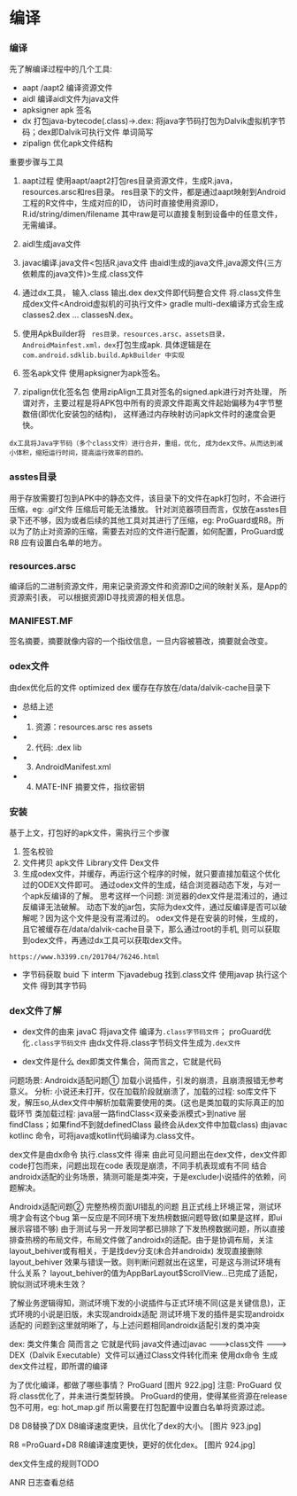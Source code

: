 # 编译

### 编译
先了解编译过程中的几个工具:
- aapt /aapt2 编译资源文件
- aidl 编译aidl文件为java文件
- apksigner apk 签名
- dx 打包java-bytecode(.class)->.dex: 将java字节码打包为Dalvik虚拟机字节码；dex即Dalvik可执行文件 单词简写
- zipalign 优化apk文件结构

重要步骤与工具
  1. aapt过程
     使用aapt/aapt2打包res目录资源文件，生成R.java， resources.arsc和res目录。
     res目录下的文件，都是通过aapt映射到Android工程的R文件中，生成对应的ID，
     访问时直接使用资源ID，R.id/string/dimen/filename
     其中raw是可以直接复制到设备中的任意文件，无需编译。

  2. aidl生成java文件

  3. javac编译.java文件<包括R.java文件 由aidl生成的java文件,java源文件(三方依赖库的java文件)>生成.class文件<java-bytecode>

  4. 通过dx工具， 输入.class 输出.dex  dex文件即代码整合文件
     将.class文件生成dex文件<Android虚拟机的可执行文件>
     gradle multi-dex编译方式会生成classes2.dex ... classesN.dex。

  5. 使用ApkBuilder将
      ` res目录，resources.arsc，assets目录，AndroidMainfest.xml，dex`打包生成apk.
      具体逻辑是在
    ` com.android.sdklib.build.ApkBuilder 中实现 `

  6. 签名apk文件 使用apksigner为apk签名。

  7. zipalign优化签名包
    使用zipAlign工具对签名的signed.apk进行对齐处理，
    所谓对齐，主要过程是将APK包中所有的资源文件距离文件起始偏移为4字节整数倍(即优化安装包的结构)，
    这样通过内存映射访问apk文件时的速度会更快。

    dx工具将Java字节码（多个class文件）进行合并，重组，优化, 成为dex文件。从而达到减小体积，缩短运行时间，提高运行效率的目的。

### asstes目录
用于存放需要打包到APK中的静态文件，该目录下的文件在apk打包时，不会进行压缩，eg: .gif文件 压缩后可能无法播放。
针对浏览器项目而言，仅放在asstes目录下还不够，因为或者后续的其他工具对其进行了压缩，eg: ProGuard或R8。所以为了防止对资源的压缩，需要去对应的文件进行配置，如何配置，ProGuard或R8 应有设置白名单的地方。

### resources.arsc
编译后的二进制资源文件，用来记录资源文件和资源ID之间的映射关系，是App的资源索引表，
可以根据资源ID寻找资源的相关信息。

### MANIFEST.MF
签名摘要，摘要就像内容的一个指纹信息，一旦内容被篡改，摘要就会改变。

### odex文件
由dex优化后的文件 optimized dex 缓存在存放在/data/dalvik-cache目录下

- 总结上述
- 1. 资源：resources.arsc  res assets
- 2. 代码: .dex lib
- 3. AndroidManifest.xml
- 4. MATE-INF 摘要文件，指纹密钥


### 安装
基于上文，打包好的apk文件，需执行三个步骤
1. 签名校验
2. 文件拷贝   apk文件 Library文件 Dex文件
3. 生成odex文件，并缓存，再运行这个程序的时候，就只要直接加载这个优化过的ODEX文件即可。
通过odex文件的生成，结合浏览器动态下发，与对一个apk反编译的了解。
思考这样一个问题:
浏览器的dex文件是混淆过的，通过反编译无法破解。
动态下发的jar包，实际为dex文件，通过反编译是否可以破解呢？因为这个文件是没有混淆过的。
odex文件是在安装的时候，生成的，且它被缓存在/data/dalvik-cache目录下，那么通过root的手机,
则可以获取到odex文件，再通过dx工具可以获取dex文件。

`https://www.h3399.cn/201704/76246.html`



- 字节码获取
buid 下 interm 下javadebug 
找到.class文件 
使用javap 执行这个文件 得到其字节码

### dex文件了解
- dex文件的由来
javaC 将java文件 编译为`.class字节码文件`；
proGuard优化`.class字节码文件`
由dx文件将.class字节码文件生成为`.dex文件`

- dex文件是什么
  dex即类文件集合，简而言之，它就是代码

问题场景:
Androidx适配问题①
加载小说插件，引发的崩溃，且崩溃报错无参考意义。
分析: 小说还未打开，仅在加载阶段就崩溃了，加载的过程: so库文件下发，解压so,从dex文件中解析加载需要使用的类。(这也是类加载的实际真正的加载环节 
类加载过程: java层一路findClass<双亲委派模式>到native 层findClass；如果find不到就definedClass 最终会从dex文件中加载class)
由javac kotlinc 命令，可将java或kotlin代码编译为.class文件。

dex文件是由dx命令 执行.class文件 得来
由此可见问题出在dex文件，dex文件即code打包而来，问题出现在code 表现是崩溃，不同手机表现或有不同
结合androidx适配的业务场景，猜测可能是类冲突，于是exclude小说插件的依赖，问题解决。

Androidx适配问题②
完整热榜页面UI错乱的问题
且正式线上环境正常，测试环境才会有这个bug
第一反应是不同环境下发热榜数据问题导致(如果是这样，即ui展示容错不够)
由于测试与另一开发同学都已排除了下发热榜数据问题，所以直接排查热榜的布局文件，布局文件做了androidx的适配。由于是协调布局，关注layout_behiver或有相关，于是找dev分支(未合并androidx)
发现直接删除layout_behiver 效果与错误一致。则判断问题就出在这里，可是这与测试环境有什么关系？
layout_behiver的值为AppBarLayout$ScrollView…已完成了适配，貌似测试环境未生效？

了解业务逻辑得知，测试环境下发的小说插件与正式环境不同(这是关键信息)，正式环境的小说是旧版，未实现androidx适配
测试环境下发的插件是实现androidx适配的
问题到这里就明晰了，与上述问题相同androidx适配引发的类冲突


dex: 类文件集合  简而言之 它就是代码
java文件通过javac  --->class文件 --->
DEX（Dalvik Executable）文件可以通过Class文件转化而来 使用dx命令 
生成dex文件过程，即所谓的编译

为了优化编译，都做了哪些事情？
ProGuard 
[图片 922.jpg]
注意: ProGuard 仅将.class优化了，并未进行类型转换。
ProGuard的使用，使得某些资源在release包不可用，eg: hot_map.gif 所以需要在打包配置中设置白名单将资源过滤。

D8  D8替换了DX  D8编译速度更快，且优化了dex的大小。
[图片 923.jpg]

R8 =ProGuard+D8  R8编译速度更快，更好的优化dex。
[图片 924.jpg]

dex文件生成的规则TODO 

ANR 日志查看总结